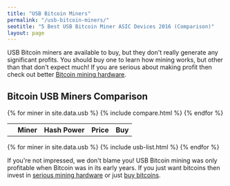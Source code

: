 ```yaml
---
title: "USB Bitcoin Miners"
permalink: "/usb-bitcoin-miners/"
seotitle: "5 Best USB Bitcoin Miner ASIC Devices 2016 (Comparison)"
layout: page
---
```

USB Bitcoin miners are available to buy, but they don't really generate any significant profits. You should buy one to learn how mining works, but other than that don't expect much! If you are serious about making profit then check out better [Bitcoin mining hardware](/mining-hardware/). 

## Bitcoin USB Miners Comparison 

<table class="m-comparison">
  <tr>
  	<th></th>
    <th>Miner</th>
    <th>Hash Power<br></th>
    <th class="miner-price">Price</th>
    <th class="miner-buy">Buy</th>
  </tr>
  {% for miner in site.data.usb %}
  {% include compare.html %}
  {% endfor %}
</table>

{% for miner in site.data.usb %}
{% include usb-list.html %}
{% endfor %}

If you're not impressed, we don't blame you! USB Bitcoin mining was only profitable when Bitcoin was in its early years. If you just want bitcoins then invest in [serious mining hardware](/mining-hardware/) or just [buy bitcoins](https://www.buybitcoinworldwide.com/). 